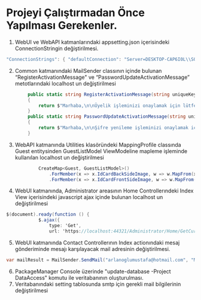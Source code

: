 # Projeyi Çalıştırmadan Önce Yapılması Gerekenler.

1. WebUI ve WebAPI katmanlarındaki appsetting.json içerisindeki ConnectionStringin değiştirilmesi.<br>
```csharp
"ConnectionStrings": { "defaultConnection": "Server=DESKTOP-CAP6I0L\\SQLEXPRESS; Database=BilgeHotelDB; Trusted_Connection=True" }
```
2. Common katmanındaki MailSender classının içinde bulunan “RegisterActivationMessage" ve “PasswordUpdateActivationMessage” metotlarındaki localhost un değiştirilmesi<br>
```csharp
        public static string RegisterActivationMessage(string uniqueKey, string controllerName, string actionName)
        {
            return $"Marhaba,\n\nÜyelik işleminizi onaylamak için lütfen linki tıklayın.\n\n https://localhost:44321/{controllerName}/{actionName}/" + uniqueKey+ "\n\nSaygılarımızla,\nBilge Hotel";
        }
        public static string PasswordUpdateActivationMessage(string uniqueKey, string controllerName, string actionName)
        {
            return $"Marhaba,\n\nŞifre yenileme işleminizi onaylamak için lütfen linki tıklayın.\n\n https://localhost:44321/{controllerName}/{actionName}/" + uniqueKey + "\n\nSaygılarımızla,\nBilge Hotel";
        }
```
3. WebAPI katmanında Utilities klasöründeki MappingProfile classında Guest entitysinden GuestListModel ViewModeline mapleme işleminde kullanılan localhost un değiştirilmesi<br>
```csharp
            CreateMap<Guest, GuestListModel>()
                .ForMember(x => x.IdCardBackSideImage, w => w.MapFrom(x => "https://localhost:44321" + x.IdCardBackSideImage))
                .ForMember(x => x.IdCardFrontSideImage, w => w.MapFrom(x => "https://localhost:44321" + x.IdCardFrontSideImage));
```
4. WebUI katmanında, Administrator areasının Home Controllerındeki Index View içerisindeki javascript ajax içinde bulunan localhost un değiştirilmesi<br>
```csharp
$(document).ready(function () {
            $.ajax({
                type: 'Get',
                url: 'https://localhost:44321/Administrator/Home/GetCurrencyRate',
```
5. WebUI katmanında Contact Controllerının Index actionındaki mesaj gönderiminde mesajı karşılayacak mail adresinin değiştirilmesi.<br>
```csharp
var mailResult = MailSender.SendMail("arlanoglumustafa@hotmail.com", "Müşteri İletişim", message, setting);
```
6. PackageManager Console üzerinde "update-database -Project DataAccess" komutu ile veritabanının oluşturulması.<br>
7. Veritabanındaki setting tablosunda smtp için gerekli mail bilgilerinin değiştirilmesi<br>
